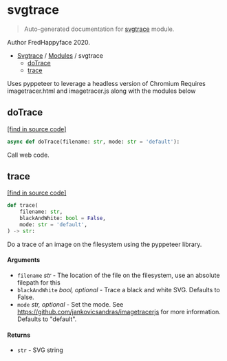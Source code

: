 # svgtrace

> Auto-generated documentation for [svgtrace](../../svgtrace/__init__.py) module.

Author FredHappyface 2020.

- [Svgtrace](../README.md#svgtrace-index) / [Modules](../README.md#svgtrace-modules) / svgtrace
    - [doTrace](#dotrace)
    - [trace](#trace)

Uses pyppeteer to leverage a headless version of Chromium
Requires imagetracer.html and imagetracer.js along with the modules below

## doTrace

[[find in source code]](../../svgtrace/__init__.py#L17)

```python
async def doTrace(filename: str, mode: str = 'default'):
```

Call web code.

## trace

[[find in source code]](../../svgtrace/__init__.py#L41)

```python
def trace(
    filename: str,
    blackAndWhite: bool = False,
    mode: str = 'default',
) -> str:
```

Do a trace of an image on the filesystem using the pyppeteer library.

#### Arguments

- `filename` *str* - The location of the file on the filesystem, use an
absolute filepath for this
- `blackAndWhite` *bool, optional* - Trace a black and white SVG. Defaults to False.
- `mode` *str, optional* - Set the mode. See https://github.com/jankovicsandras/imagetracerjs
for more information. Defaults to "default".

#### Returns

- `str` - SVG string
